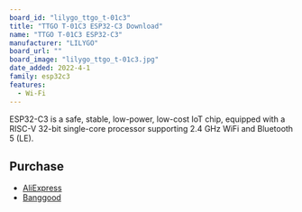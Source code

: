 ```yaml
---
board_id: "lilygo_ttgo_t-01c3"
title: "TTGO T-01C3 ESP32-C3 Download"
name: "TTGO T-01C3 ESP32-C3"
manufacturer: "LILYGO"
board_url: ""
board_image: "lilygo_ttgo_t-01c3.jpg"
date_added: 2022-4-1
family: esp32c3
features:
  - Wi-Fi
---
```


ESP32-C3 is a safe, stable, low-power, low-cost IoT chip, equipped with a RISC-V 32-bit single-core processor supporting 2.4 GHz WiFi and Bluetooth 5 (LE).

## Purchase

* [AliExpress](https://www.aliexpress.com/item/1005003538055090.html)
* [Banggood](https://usa.banggood.com/LILYGO-TTGO-T-01C3-ESP32-C3-WIFI-Bluetooth-5_0-IPEX-Antenna-For-ESP-01-With-External-Antenna-Base-p-1924872.html)
